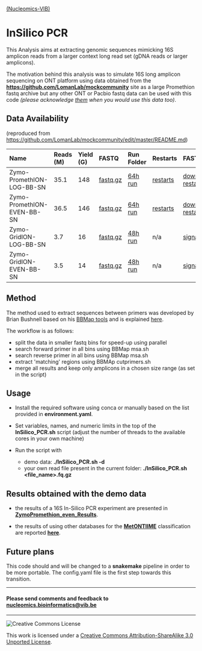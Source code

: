 [(Nucleomics-VIB)](https://github.com/Nucleomics-VIB)

InSilico PCR
==========

This Analysis aims at extracting genomic sequences mimicking 16S amplicon reads from a larger context long read set (gDNA reads or larger amplicons).

The motivation behind this analysis was to simulate 16S long amplicon sequencing on ONT platform using data obtained from the **https://github.com/LomanLab/mockcommunity** site as a large Promethion fastq archive but any other ONT or Pacbio fastq data can be used with this code <i>(please acknowledge [them](https://github.com/LomanLab/mockcommunity) when you would use this data too)</i>.

## Data Availability 

<il>(reproduced from https://github.com/LomanLab/mockcommunity/edit/master/README.md)</il>

|Name|Reads (M)|Yield (G)|FASTQ|Run Folder|Restarts|FAST5|
|:--|:--|:--|:--|:--|:--|:--|
|Zymo-PromethION-LOG-BB-SN|35.1|148|[fastq.gz](https://nanopore.s3.climb.ac.uk/Zymo-PromethION-LOG-BB-SN.fq.gz)|[64h run](https://nanopore.s3.climb.ac.uk/Zymo-PromethION-LOG-BB-SN_basecalls.tar.gz)|[restarts](https://nanopore.s3.climb.ac.uk/Zymo-PromethION-LOG-BB-SN-restarts_basecalls.tar.gz)|[download.sh](https://gist.github.com/SamStudio8/3ebbbd04dd8db557a3e8bdcedc875ee6), [restarts.tar](https://nanopore.s3.climb.ac.uk/Zymo-PromethION-LOG-BB-SN-restarts_signal.tar)|
|Zymo-PromethION-EVEN-BB-SN|36.5|146|[fastq.gz](https://nanopore.s3.climb.ac.uk/Zymo-PromethION-EVEN-BB-SN.fq.gz)|[64h run](https://nanopore.s3.climb.ac.uk/Zymo-PromethION-EVEN-BB-SN_basecalls.tar.gz)|[restarts](https://nanopore.s3.climb.ac.uk/Zymo-PromethION-EVEN-BB-SN-restarts_basecalls.tar.gz)|[download.sh](https://gist.github.com/SamStudio8/3ebbbd04dd8db557a3e8bdcedc875ee6), [restarts.tar](https://nanopore.s3.climb.ac.uk/Zymo-PromethION-EVEN-BB-SN-restarts_signal.tar)|
|Zymo-GridION-LOG-BB-SN|3.7|16|[fastq.gz](https://nanopore.s3.climb.ac.uk/Zymo-GridION-LOG-BB-SN.fq.gz)|[48h run](https://nanopore.s3.climb.ac.uk/Zymo-GridION-LOG-BB-SN_basecalled.tgz)|n/a|[signal.tar](https://nanopore.s3.climb.ac.uk/Zymo-GridION-LOG-BB-SN_signal.tar)|
|Zymo-GridION-EVEN-BB-SN|3.5|14|[fastq.gz](https://nanopore.s3.climb.ac.uk/Zymo-GridION-EVEN-BB-SN.fq.gz)|[48h run](https://nanopore.s3.climb.ac.uk/Zymo-GridION-EVEN-BB-SN_basecalled.tgz)|n/a|[signal.tar](https://nanopore.s3.climb.ac.uk/Zymo-GridION-EVEN-BB-SN_signal.tar)|

## Method

The method used to extract sequences between primers was developed by Brian Bushnell based on his [BBMap tools](https://jgi.doe.gov/data-and-tools/bbtools/) and is explained [here](https://www.biostars.org/p/216039/#216054).

The workflow is as follows:

* split the data in smaller fastq bins for speed-up using parallel
* search forward primer in all bins using BBMap msa.sh
* search reverse primer in all bins using BBMap msa.sh
* extract 'matching' regions using BBMAp cutprimers.sh 
* merge all results and keep only amplicons in a chosen size range (as set in the script)

## Usage

* Install the required software using conca or manually based on the list provided in **environment.yaml**. 

* Set variables, names, and numeric limits in the top of the **InSilico_PCR.sh** script (adjust the number of threads to the available cores in your own machine)

* Run the script with 
  * demo data: **./InSilico_PCR.sh -d**
  * your own read file present in the current folder: **./InSilico_PCR.sh <file_name>.fq.gz**

## Results obtained with the demo data

* the results of a 16S In-Silico PCR experiment are presented in **[ZymoPromethion_even_Results](ZymoPromethion_even_Results.md)**.

* the results of using other databases for the **[MetONTIIME](https://github.com/MaestSi/MetONTIIME)** classification are reported **<a href="https://github.com/Nucleomics-VIB/InSilico_PCR/raw/master/results/Metontiime_with_other_DBs.pdf" target="_blank">here</a>**.

## Future plans

This code should and will be changed to a **snakemake** pipeline in order to be more portable. The config.yaml file is the first step towards this transition.

<hr>

<h4>Please send comments and feedback to <a href="mailto:nucleomics.bioinformatics@vib.be">nucleomics.bioinformatics@vib.be</a></h4>

<hr>

![Creative Commons License](http://i.creativecommons.org/l/by-sa/3.0/88x31.png?raw=true)

This work is licensed under a [Creative Commons Attribution-ShareAlike 3.0 Unported License](http://creativecommons.org/licenses/by-sa/3.0/).
